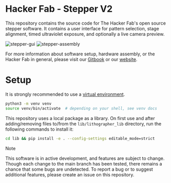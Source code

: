 # Hacker Fab - Stepper V2

This repository contains the source code for The Hacker Fab's open source stepper software. It contains a user interface for pattern selection, stage alignment, timed ultraviolet exposure, and optionally a live camera preview.

![stepper-gui](https://github.com/user-attachments/assets/3687a777-6f2b-4d9b-b7dc-8fc08cd7d4bf)   ![stepper-assembly](https://github.com/user-attachments/assets/6211e7e7-3368-4a26-bbe2-425e88622b5c)

For more information about software setup, hardware assembly, or the Hacker Fab in general, please visit our [Gitbook](https://hacker-fab.gitbook.io/hacker-fab-space/fab-toolkit/patterning/lithography-stepper-v2-build-work-in-progress) or our [website](https://hackerfab.ece.cmu.edu/).

# Setup

It is strongly recommended to use a [virtual environment](https://docs.python.org/3/library/venv.html).

```bash
python3 -m venv venv
source venv/bin/activate  # depending on your shell, see venv docs
```

This repository uses a local package as a library.
On first use and after adding/removing files to/from the `lib/lithographer_lib` directory,
run the following commands to install it:

```bash
cd lib && pip install -e . --config-settings editable_mode=strict
```

> [!NOTE]
> This software is in active development, and features are subject to change. Though each change to the main branch has been tested, there remains a chance that some bugs are undetected. To report a bug or to suggest additional features, please create an issue on this repository.
